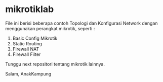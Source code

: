 # mikrotiklab

File ini berisi beberapa contoh Topologi dan Konfigurasi Network dengan menggunakan perangkat mikrotik, seperti :
1. Basic Config Mikrotik
2. Static Routing
3. Firewall NAT
4. Firewall Filter

Tunggu next repositori tentang mikrotik lainnya.

Salam,
AnakKampung
